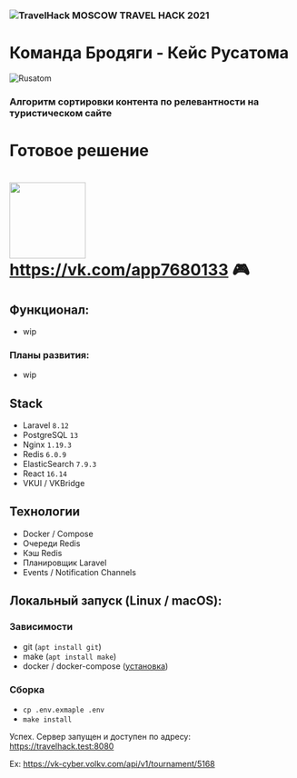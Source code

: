 ### ![TravelHack](https://travelhack.moscow/static/img/logo-menu.svg) MOSCOW TRAVEL HACK 2021

# Команда Бродяги - Кейс Русатома
![Rusatom](https://storage.energybase.ru/thumbnails/2500x/27/572885.png)

### Алгоритм сортировки контента по релевантности на туристическом сайте

# Готовое решение

# [<img width="134" src="https://vk.com/images/apps/mini_apps/vk_mini_apps_logo.svg">](https://vk.com/app7680133) https://vk.com/app7680133 🎮

## Функционал:

* wip

### Планы развития:

* wip

## Stack

* Laravel `8.12`
* PostgreSQL `13`
* Nginx `1.19.3`
* Redis `6.0.9`
* ElasticSearch `7.9.3`
* React `16.14`
* VKUI / VKBridge

## Технологии

* Docker / Compose
* Очереди Redis
* Кэш Redis
* Планировщик Laravel
* Events / Notification Channels

## Локальный запуск (Linux / macOS):

### Зависимости

* git (`apt install git`)
* make (`apt install make`)
* docker / docker-compose ([установка](https://docs.docker.com/compose/install/))

### Сборка

* `cp .env.exmaple .env`
* `make install`

Успех. Сервер запущен и доступен по адресу: https://travelhack.test:8080

Ex: https://vk-cyber.volkv.com/api/v1/tournament/5168
